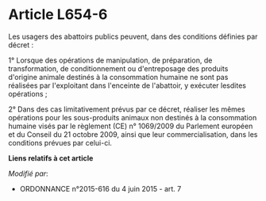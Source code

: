 # Article L654-6

Les usagers des abattoirs publics peuvent, dans des conditions définies par décret : 

1° Lorsque des opérations de manipulation, de préparation, de transformation, de conditionnement ou d'entreposage des
produits d'origine animale destinés à la consommation humaine ne sont pas réalisées par l'exploitant dans l'enceinte de
l'abattoir, y exécuter lesdites opérations ; 

2° Dans des cas limitativement prévus par ce décret, réaliser les mêmes opérations pour les sous-produits animaux non
destinés à la consommation humaine visés par le règlement (CE) n° 1069/2009 du Parlement européen et du Conseil du 21 octobre
2009, ainsi que leur commercialisation, dans les conditions prévues par celui-ci.

**Liens relatifs à cet article**

_Modifié par_:

  - ORDONNANCE n°2015-616 du 4 juin 2015 - art. 7
